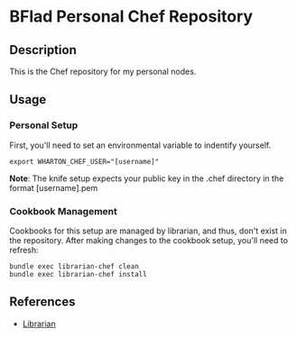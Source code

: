 # BFlad Personal Chef Repository

## Description

This is the Chef repository for my personal nodes.

## Usage

### Personal Setup

First, you'll need to set an environmental variable to indentify yourself.

    export WHARTON_CHEF_USER="[username]"

__Note__: The knife setup expects your public key in the .chef directory in the
format [username].pem

### Cookbook Management

Cookbooks for this setup are managed by librarian, and thus, don't exist
in the repository. After making changes to the cookbook setup, you'll need to
refresh:

    bundle exec librarian-chef clean
    bundle exec librarian-chef install

## References

* [Librarian](https://github.com/applicationsonline/librarian)

